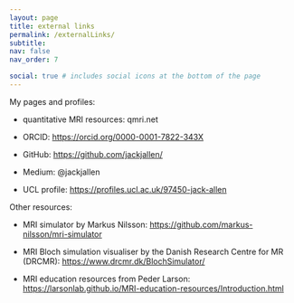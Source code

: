 ```yaml
---
layout: page
title: external links
permalink: /externalLinks/
subtitle: 
nav: false
nav_order: 7

social: true # includes social icons at the bottom of the page
---
```



My pages and profiles:

- quantitative MRI resources: qmri.net

- ORCID: https://orcid.org/0000-0001-7822-343X

- GitHub: https://github.com/jackjallen/

- Medium: @jackjallen

- UCL profile: https://profiles.ucl.ac.uk/97450-jack-allen

Other resources:

- MRI simulator by Markus Nilsson: https://github.com/markus-nilsson/mri-simulator

- MRI Bloch simulation visualiser by the Danish Research Centre for MR (DRCMR): https://www.drcmr.dk/BlochSimulator/

- MRI education resources from Peder Larson: https://larsonlab.github.io/MRI-education-resources/Introduction.html

<!--

Write your biography here. Tell the world about yourself. Link to your favorite [subreddit](http://reddit.com). You can put a picture in, too. The code is already in, just name your picture `prof_pic.jpg` and put it in the `img/` folder.

Put your address / P.O. box / other info right below your picture. You can also disable any of these elements by editing `profile` property of the YAML header of your `_pages/about.md`. Edit `_bibliography/papers.bib` and Jekyll will render your [publications page](/al-folio/publications/) automatically.

Link to your social media connections, too. This theme is set up to use [Font Awesome icons](https://fontawesome.com/) and [Academicons](https://jpswalsh.github.io/academicons/), like the ones below. Add your Facebook, Twitter, LinkedIn, Google Scholar, or just disable all of them.
-->

